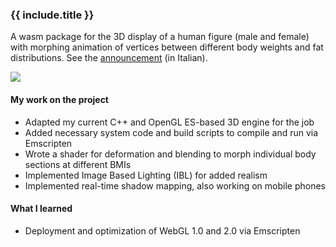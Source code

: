 ### {{ include.title }}

A wasm package for the 3D display of a human figure (male and female) with morphing animation of vertices between different body weights and fat distributions. See the [announcement](https://www.melarossa.it/dieta/simulatore-3d/) (in Italian).

![](https://www.melarossa.it/wp-content/uploads/2022/06/somatotipo-3d.jpg?x75677)

#### My work on the project

- Adapted my current C++ and OpenGL ES-based 3D engine for the job
- Added necessary system code and build scripts to compile and run via Emscripten
- Wrote a shader for deformation and blending to morph individual body sections at different BMIs
- Implemented Image Based Lighting (IBL) for added realism
- Implemented real-time shadow mapping, also working on mobile phones

#### What I learned

- Deployment and optimization of WebGL 1.0 and 2.0 via Emscripten

